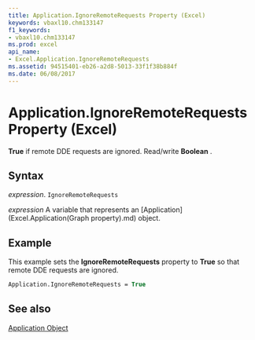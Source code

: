 ```yaml
---
title: Application.IgnoreRemoteRequests Property (Excel)
keywords: vbaxl10.chm133147
f1_keywords:
- vbaxl10.chm133147
ms.prod: excel
api_name:
- Excel.Application.IgnoreRemoteRequests
ms.assetid: 94515401-eb26-a2d8-5013-33f1f38b884f
ms.date: 06/08/2017
---
```



# Application.IgnoreRemoteRequests Property (Excel)

 **True** if remote DDE requests are ignored. Read/write **Boolean** .


## Syntax

 _expression_. `IgnoreRemoteRequests`

 _expression_ A variable that represents an [Application](Excel.Application(Graph property).md) object.


## Example

This example sets the  **IgnoreRemoteRequests** property to **True** so that remote DDE requests are ignored.


```vb
Application.IgnoreRemoteRequests = True
```


## See also


[Application Object](Excel.Application(object).md)

